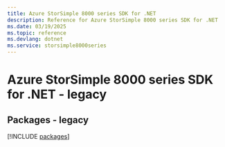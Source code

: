 ```yaml
---
title: Azure StorSimple 8000 series SDK for .NET
description: Reference for Azure StorSimple 8000 series SDK for .NET
ms.date: 03/19/2025
ms.topic: reference
ms.devlang: dotnet
ms.service: storsimple8000series
---
```

# Azure StorSimple 8000 series SDK for .NET - legacy
## Packages - legacy
[!INCLUDE [packages](storsimple-8000-series-index.md)]